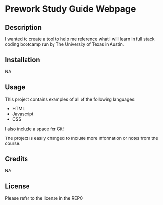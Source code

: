 # Prework Study Guide Webpage

## Description

I wanted to create a tool to help me reference what I will learn in full stack coding bootcamp run by The University of Texas in Austin.

## Installation

NA

## Usage

This project contains examples of all of the following languages: 
- HTML
- Javascript
- CSS

I also include a space for Git! 

The project is easily changed to include more information or notes from the course. 

## Credits

NA

## License

Please refer to the license in the REPO

